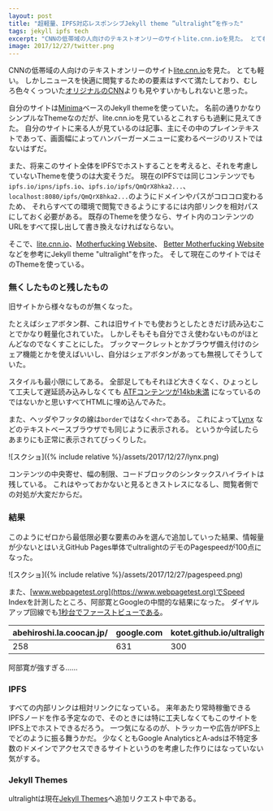 ```yaml
---
layout: post
title: "超軽量、IPFS対応レスポンシブJekyll theme ”ultralight”を作った"
tags: jekyll ipfs tech
excerpt: "CNNの低帯域の人向けのテキストオンリーのサイトlite.cnn.ioを見た。 とても軽い。 しかしニュースを快適に閲覧するための要素はすべて満たしており、むしろ色々くっついたオリジナルのCNNよりも見やすいかもしれないと思った。"
image: 2017/12/27/twitter.png
---
```


CNNの低帯域の人向けのテキストオンリーのサイト[lite.cnn.io](http://lite.cnn.io/)を見た。
とても軽い。
しかしニュースを快適に閲覧するための要素はすべて満たしており、むしろ色々くっついた[オリジナルのCNN](http://edition.cnn.com/)よりも見やすいかもしれないと思った。

自分のサイトは[Minima](https://github.com/jekyll/minima)ベースのJekyll themeを使っていた。
名前の通りかなりシンプルなThemeなのだが、lite.cnn.ioを見ているとこれすらも過剰に見えてきた。
自分のサイトに来る人が見ているのは記事、主にその中のプレインテキストであって、画面幅によってハンバーガーメニューに変わるページのリストではないはずだ。

また、将来このサイト全体をIPFSでホストすることを考えると、それを考慮していないThemeを使うのは大変そうだ。
現在のIPFSでは同じコンテンツでも`ipfs.io/ipns/ipfs.io`、`ipfs.io/ipfs/QmQrX8hka2...`、
`localhost:8080/ipfs/QmQrX8hka2...`のようにドメインやパスがコロコロ変わるため、
それらすべての環境で閲覧できるようにするには内部リンクを相対パスにしておく必要がある。
既存のThemeを使うなら、サイト内のコンテンツのURLをすべて探し出して書き換えなければならない。

そこで、[lite.cnn.io](http://lite.cnn.io/)、[Motherfucking Website](http://motherfuckingwebsite.com/)、
[Better Motherfucking Website](http://bettermotherfuckingwebsite.com/)などを参考にJekyll theme "ultralight"を作った。
そして現在このサイトではそのThemeを使っている。

### 無くしたものと残したもの

旧サイトから様々なものが無くなった。

たとえばシェアボタン群、これは旧サイトでも使おうとしたときだけ読み込むことでかなり軽量化されていた。
しかしそもそも自分でさえ使わないものがほとんどなのでなくすことにした。
ブックマークレットとかブラウザ備え付けのシェア機能とかを使えばいいし、自分はシェアボタンがあっても無視してそうしていた。

スタイルも最小限にしてある。
全部足してもそれほど大きくなく、ひょっとして工夫して遅延読み込みしなくても
[ATFコンテンツが14kb未満](https://developers.google.com/speed/docs/insights/mobile?hl=ja)
になっているのではないかと思いすべてHTMLに埋め込んでみた。

また、ヘッダやフッタの線は`border`ではなく`<hr>`である。
これによって[Lynx](https://ja.wikipedia.org/wiki/Lynx_(%E3%82%A6%E3%82%A7%E3%83%96%E3%83%96%E3%83%A9%E3%82%A6%E3%82%B6))
などのテキストベースブラウザでも同じように表示される。
というか今試したらあまりにも正常に表示されてびっくりした。

![スクショ]({% include relative %}/assets/2017/12/27/lynx.png)

コンテンツの中央寄せ、幅の制限、コードブロックのシンタックスハイライトは残している。
これはやっておかないと見るときストレスになるし、閲覧者側での対処が大変だからだ。

### 結果

このようにゼロから最低限必要な要素のみを選んで追加していった結果、情報量が少ないとはいえGitHub Pages単体でultralightのデモのPagespeedが100点になった。

![スクショ]({% include relative %}/assets/2017/12/27/pagespeed.png)

また、[www.webpagetest.org](https://www.webpagetest.org)でSpeed Indexを計測したところ、阿部寛とGoogleの中間的な結果になった。
ダイヤルアップ回線でも[1秒台でファーストビューである](https://www.webpagetest.org/result/171227_Y6_52a1bff263c001164ab06ffb530567c2/)。

| abehiroshi.la.coocan.jp/ | google.com | kotet.github.io/ultralight/ | kotet.github.io |
|--------------------------|------------|-----------------------------|-----------------|
| 258                      | 631        | 300                         | 351             |

阿部寛が強すぎる……

### IPFS

すべての内部リンクは相対リンクになっている。
来年あたり常時稼働できるIPFSノードを作る予定なので、そのときには特に工夫しなくてもこのサイトをIPFS上でホストできるだろう。
一つ気になるのが、トラッカーや広告がIPFS上でどのように振る舞うかだ。
少なくともGoogle AnalyticsとA-adsは不特定多数のドメインでアクセスできるサイトというのを考慮した作りにはなっていない気がする。

### Jekyll Themes

ultralightは現在[Jekyll Themes](http://jekyllthemes.org/)へ追加リクエスト中である。
